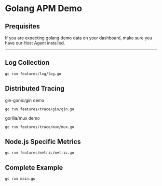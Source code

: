 # Golang APM Demo

## Prequisites

If you are expecting golang demo data on your dashboard, make sure you have our Host Agent installed.

---------------------

## Log Collection
```
go run features/log/log.go
```
## Distributed Tracing

gin-gonic/gin demo
```
go run features/trace/gin/gin.go
```

gorilla/mux demo
```
go run features/trace/mux/mux.go
```

## Node.js Specific Metrics
```
go run features/metric/metric.go
```

## Complete Example
```
go run main.go
```



